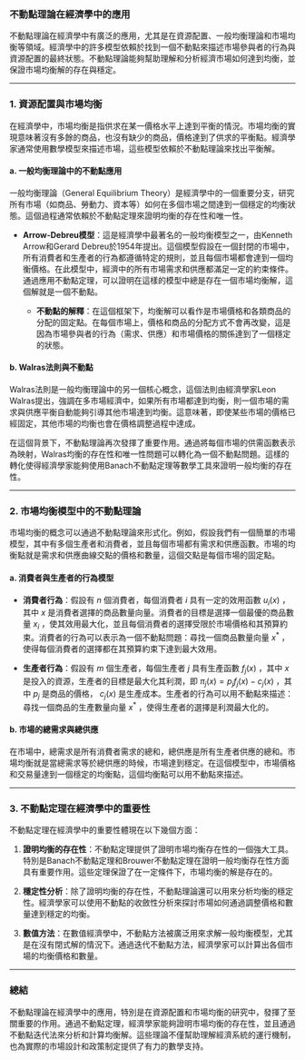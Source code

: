 ### **不動點理論在經濟學中的應用**

不動點理論在經濟學中有廣泛的應用，尤其是在資源配置、一般均衡理論和市場均衡等領域。經濟學中的許多模型依賴於找到一個不動點來描述市場參與者的行為與資源配置的最終狀態。不動點理論能夠幫助理解和分析經濟市場如何達到均衡，並保證市場均衡解的存在與穩定。

---

### **1. 資源配置與市場均衡**

在經濟學中，市場均衡是指供求在某一價格水平上達到平衡的情況。市場均衡的實現意味著沒有多餘的商品，也沒有缺少的商品，價格達到了供求的平衡點。經濟學家通常使用數學模型來描述市場，這些模型依賴於不動點理論來找出平衡解。

#### **a. 一般均衡理論中的不動點應用**

一般均衡理論（General Equilibrium Theory）是經濟學中的一個重要分支，研究所有市場（如商品、勞動力、資本等）如何在多個市場之間達到一個穩定的均衡狀態。這個過程通常依賴於不動點定理來證明均衡的存在性和唯一性。

- **Arrow-Debreu模型**：這是經濟學中最著名的一般均衡模型之一，由Kenneth Arrow和Gerard Debreu於1954年提出。這個模型假設在一個封閉的市場中，所有消費者和生產者的行為都遵循特定的規則，並且每個市場都會達到一個均衡價格。在此模型中，經濟中的所有市場需求和供應都滿足一定的約束條件。通過應用不動點定理，可以證明在這樣的模型中總是存在一個市場均衡解，這個解就是一個不動點。

  - **不動點的解釋**：在這個框架下，均衡解可以看作是市場價格和各類商品的分配的固定點。在每個市場上，價格和商品的分配方式不會再改變，這是因為市場參與者的行為（需求、供應）和市場價格的關係達到了一個穩定的狀態。

#### **b. Walras法則與不動點**

Walras法則是一般均衡理論中的另一個核心概念，這個法則由經濟學家Leon Walras提出，強調在多市場經濟中，如果所有市場都達到均衡，則一個市場的需求與供應平衡自動能夠引導其他市場達到均衡。這意味著，即使某些市場的價格已經固定，其他市場的均衡也會在價格調整過程中達成。

在這個背景下，不動點理論再次發揮了重要作用。通過將每個市場的供需函數表示為映射，Walras均衡的存在性和唯一性問題可以轉化為一個不動點問題。這樣的轉化使得經濟學家能夠使用Banach不動點定理等數學工具來證明一般均衡的存在性。

---

### **2. 市場均衡模型中的不動點理論**

市場均衡的概念可以通過不動點理論來形式化。例如，假設我們有一個簡單的市場模型，其中有多個生產者和消費者，並且每個市場都有需求和供應函數。市場的均衡點就是需求和供應曲線交點的價格和數量，這個交點是每個市場的固定點。

#### **a. 消費者與生產者的行為模型**

- **消費者行為**：假設有  $`n`$  個消費者，每個消費者  $`i`$  具有一定的效用函數  $`u_i(x)`$ ，其中  $`x`$  是消費者選擇的商品數量向量。消費者的目標是選擇一個最優的商品數量  $`x_i`$ ，使其效用最大化，並且每個消費者的選擇受限於市場價格和其預算約束。消費者的行為可以表示為一個不動點問題：尋找一個商品數量向量  $`x^*`$ ，使得每個消費者的選擇都在其預算約束下達到最大效用。
  
- **生產者行為**：假設有  $`m`$  個生產者，每個生產者  $`j`$  具有生產函數  $`f_j(x)`$ ，其中  $`x`$  是投入的資源，生產者的目標是最大化其利潤，即  $`\pi_j(x) = p_j f_j(x) - c_j(x)`$ ，其中  $`p_j`$  是商品的價格， $`c_j(x)`$  是生產成本。生產者的行為可以用不動點來描述：尋找一個商品的生產數量向量  $`x^*`$ ，使得生產者的選擇是利潤最大化的。

#### **b. 市場的總需求與總供應**

在市場中，總需求是所有消費者需求的總和，總供應是所有生產者供應的總和。市場均衡就是當總需求等於總供應的時候，市場達到穩定。在這個模型中，市場價格和交易量達到一個穩定的均衡點，這個均衡點可以用不動點來描述。

---

### **3. 不動點定理在經濟學中的重要性**

不動點定理在經濟學中的重要性體現在以下幾個方面：

1. **證明均衡的存在性**：不動點定理提供了證明市場均衡存在性的一個強大工具。特別是Banach不動點定理和Brouwer不動點定理在證明一般均衡存在性方面具有重要作用。這些定理保證了在一定條件下，市場均衡的解是存在的。

2. **穩定性分析**：除了證明均衡的存在性，不動點理論還可以用來分析均衡的穩定性。經濟學家可以使用不動點的收斂性分析來探討市場如何通過調整價格和數量達到穩定的均衡。

3. **數值方法**：在數值經濟學中，不動點方法被廣泛用來求解一般均衡模型，尤其是在沒有閉式解的情況下。通過迭代不動點方法，經濟學家可以計算出各個市場的均衡價格和數量。

---

### **總結**

不動點理論在經濟學中的應用，特別是在資源配置和市場均衡的研究中，發揮了至關重要的作用。通過不動點定理，經濟學家能夠證明市場均衡的存在性，並且通過不動點迭代法來分析和計算均衡解。這些理論不僅幫助理解經濟系統的運行機制，也為實際的市場設計和政策制定提供了有力的數學支持。